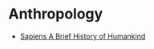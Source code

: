 # Anthropology


 - [Sapiens A Brief History of Humankind](Sapiens%20A%20Brief%20History%20of%20Humankind/index.md)
    
